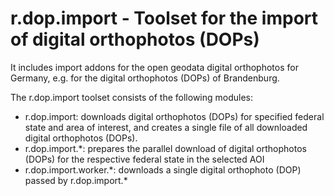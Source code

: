 # r.dop.import - Toolset for the import of digital orthophotos (DOPs)

It includes import addons for the open geodata digital orthophotos for Germany,
e.g. for the digital orthophotos (DOPs) of Brandenburg.

The r.dop.import toolset consists of the following modules:

-  r.dop.import: downloads digital orthophotos (DOPs) 
  for specified federal state and area of interest,
  and creates a single file of all downloaded digital orthophotos (DOPs).
-  r.dop.import.*: prepares the parallel download of digital orthophotos (DOPs) 
  for the respective federal state in the selected AOI
-  r.dop.import.worker.\*: downloads a single digital orthophoto (DOP) 
  passed by r.dop.import.\*